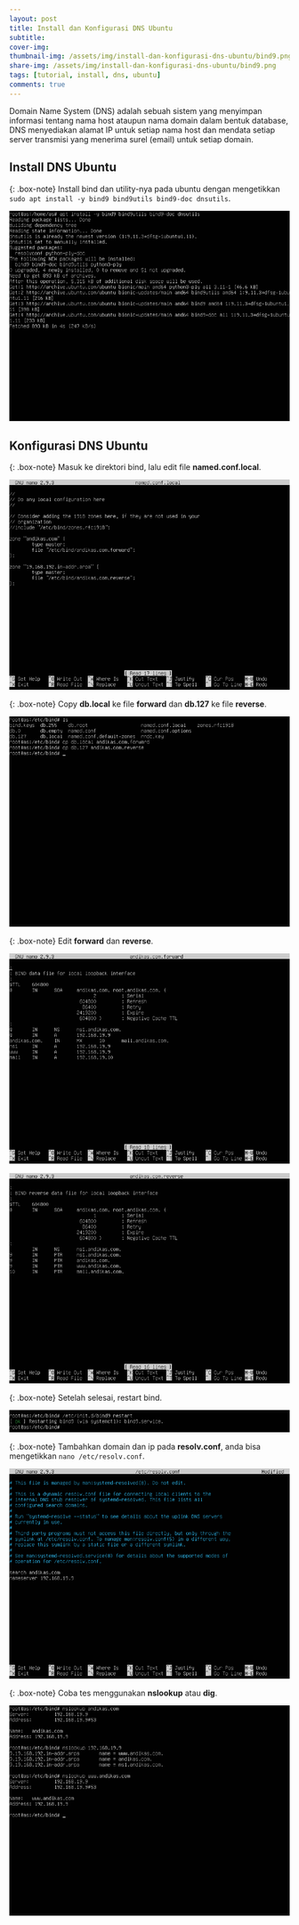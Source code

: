 ```yaml
---
layout: post
title: Install dan Konfigurasi DNS Ubuntu
subtitle: 
cover-img: 
thumbnail-img: /assets/img/install-dan-konfigurasi-dns-ubuntu/bind9.png
share-img: /assets/img/install-dan-konfigurasi-dns-ubuntu/bind9.png
tags: [tutorial, install, dns, ubuntu]
comments: true
---
```


Domain Name System (DNS) adalah sebuah sistem yang menyimpan informasi tentang nama host ataupun nama domain dalam bentuk database, DNS menyediakan alamat IP untuk setiap nama host dan mendata setiap server transmisi yang menerima surel (email) untuk setiap domain.

## Install DNS Ubuntu

{: .box-note}
Install bind dan utility-nya pada ubuntu dengan mengetikkan `sudo apt install -y bind9 bind9utils bind9-doc dnsutils`.

![dns-ubuntu-1](/assets/img/install-dan-konfigurasi-dns-ubuntu/dns-ubuntu-1.png)

## Konfigurasi DNS Ubuntu

{: .box-note}
Masuk ke direktori bind, lalu edit file **named.conf.local**.

![dns-ubuntu-2](/assets/img/install-dan-konfigurasi-dns-ubuntu/dns-ubuntu-2.png)

{: .box-note}
Copy **db.local** ke file **forward** dan **db.127** ke file **reverse**.

![dns-ubuntu-3](/assets/img/install-dan-konfigurasi-dns-ubuntu/dns-ubuntu-3.png)

{: .box-note}
Edit **forward** dan **reverse**.

![dns-ubuntu-4](/assets/img/install-dan-konfigurasi-dns-ubuntu/dns-ubuntu-4.png)

![dns-ubuntu-5](/assets/img/install-dan-konfigurasi-dns-ubuntu/dns-ubuntu-5.png)

{: .box-note}
Setelah selesai, restart bind.

![dns-ubuntu-6](/assets/img/install-dan-konfigurasi-dns-ubuntu/dns-ubuntu-6.png)

{: .box-note}
Tambahkan domain dan ip pada **resolv.conf**, anda bisa mengetikkan `nano /etc/resolv.conf`.

![dns-ubuntu-7](/assets/img/install-dan-konfigurasi-dns-ubuntu/dns-ubuntu-7.png)

{: .box-note}
Coba tes menggunakan **nslookup** atau **dig**.

![dns-ubuntu-8](/assets/img/install-dan-konfigurasi-dns-ubuntu/dns-ubuntu-8.png)
